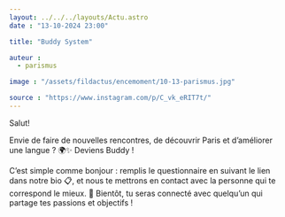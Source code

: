 ```yaml
---
layout: ../../../layouts/Actu.astro
date : "13-10-2024 23:00"

title: "Buddy System"

auteur :
  - parismus

image : "/assets/fildactus/encemoment/10-13-parismus.jpg"

source : "https://www.instagram.com/p/C_vk_eRIT7t/"
---
```


Salut!

Envie de faire de nouvelles rencontres, de découvrir Paris et d’améliorer une langue ? 🌍✨ Deviens Buddy !

C’est simple comme bonjour : remplis le questionnaire en suivant le lien dans notre bio 📋, et nous te mettrons en contact avec la personne qui te correspond le mieux. 🤝 Bientôt, tu seras connecté avec quelqu’un qui partage tes passions et objectifs !